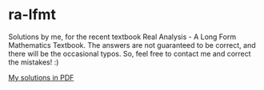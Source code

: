 # ra-lfmt
Solutions by me, for the recent textbook Real Analysis - A Long Form Mathematics Textbook. The answers are not guaranteed to be correct, and there will be the occasional typos. So, feel free to contact me and correct the mistakes! :) 

[My solutions in PDF](https://github.com/orbhandari/ra-lfmt/blob/main/main.pdf)
